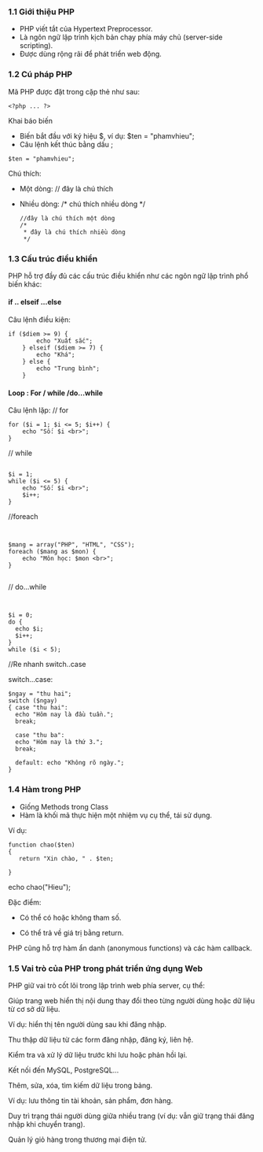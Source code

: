 ### 1.1 Giới thiệu PHP 
- PHP viết tắt của Hypertext Preprocessor.
- Là ngôn ngữ lập trình kịch bản chạy phía máy chủ (server-side scripting).
- Được dùng rộng rãi để phát triển web động.

### 1.2 Cú pháp PHP
Mã PHP được đặt trong cặp thẻ như sau:
```
<?php ... ?>
```

Khai báo biến

+ Biến bắt đầu với ký hiệu $, ví dụ: $ten = "phamvhieu";
+ Câu lệnh kết thúc bằng dấu ;

```
$ten = "phamvhieu";
```



Chú thích:

+ Một dòng: // đây là chú thích

+ Nhiều dòng: /* chú thích nhiều dòng */

  ```
  //đây là chú thích một dòng
  /*
   * đây là chú thích nhiều dòng
   */
  
  ```

### 1.3 Cấu trúc điều khiển
PHP hỗ trợ đầy đủ các cấu trúc điều khiển như các ngôn ngữ lập trình phổ biến khác:

#### if .. elseif ...else

Câu lệnh điều kiện: 

```
if ($diem >= 9) {
        echo "Xuất sắc";
    } elseif ($diem >= 7) {
        echo "Khá";
    } else {
        echo "Trung bình";
    }
```
#### Loop : For / while /do...while

Câu lệnh lặp: // for 
```
for ($i = 1; $i <= 5; $i++) {
    echo "Số: $i <br>";
}
```

// while

```

$i = 1;
while ($i <= 5) {
    echo "Số: $i <br>";
    $i++;
}

```

//foreach


```


$mang = array("PHP", "HTML", "CSS");
foreach ($mang as $mon) {
    echo "Môn học: $mon <br>";
}


```


// do...while
```


$i = 0;
do {
  echo $i;
  $i++;
}
while ($i < 5);

```

//Re nhanh switch..case


switch...case: 
```
$ngay = "thu hai";
switch ($ngay)
{ case "thu hai":
  echo "Hôm nay là đầu tuần.";
  break;

  case "thu ba":
  echo "Hôm nay là thứ 3.";
  break;

  default: echo "Không rõ ngày.";
}

```

### 1.4 Hàm trong PHP

+ Giống Methods trong Class
+ Hàm là khối mã thực hiện một nhiệm vụ cụ thể, tái sử dụng.

Ví dụ: 
```
function chao($ten)
{
   return "Xin chào, " . $ten;

}

```

echo chao("Hieu");

Đặc điểm:

+ Có thể có hoặc không tham số.

+ Có thể trả về giá trị bằng return.

PHP cũng hỗ trợ hàm ẩn danh (anonymous functions) và các hàm callback.

### 1.5 Vai trò của PHP trong phát triển ứng dụng Web
PHP giữ vai trò cốt lõi trong lập trình web phía server, cụ thể:

Giúp trang web hiển thị nội dung thay đổi theo từng người dùng hoặc dữ liệu từ cơ sở dữ liệu.

Ví dụ: hiển thị tên người dùng sau khi đăng nhập.

Thu thập dữ liệu từ các form đăng nhập, đăng ký, liên hệ.

Kiểm tra và xử lý dữ liệu trước khi lưu hoặc phản hồi lại.

Kết nối đến MySQL, PostgreSQL…

Thêm, sửa, xóa, tìm kiếm dữ liệu trong bảng.

Ví dụ: lưu thông tin tài khoản, sản phẩm, đơn hàng.

Duy trì trạng thái người dùng giữa nhiều trang (ví dụ: vẫn giữ trạng thái đăng nhập khi chuyển trang).

Quản lý giỏ hàng trong thương mại điện tử.
